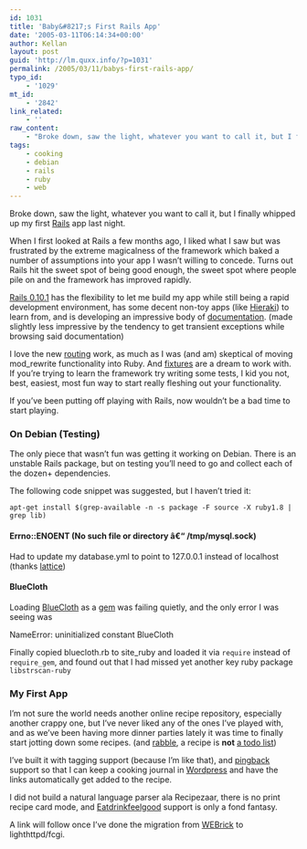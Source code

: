 ```yaml
---
id: 1031
title: 'Baby&#8217;s First Rails App'
date: '2005-03-11T06:14:34+00:00'
author: Kellan
layout: post
guid: 'http://lm.quxx.info/?p=1031'
permalink: /2005/03/11/babys-first-rails-app/
typo_id:
    - '1029'
mt_id:
    - '2842'
link_related:
    - ''
raw_content:
    - "Broke down, saw the light, whatever you want to call it, but I finally whipped up my first [Rails](http://rubyonrails.org) app last night.  \n\nWhen I first looked at Rails a few months ago, I liked what I saw but was frustrated by the extreme magicalness of the framework which baked a number of assumptions into your app I wasn\\'t willing to concede.  Turns out Rails hit the sweet spot of being good enough, the sweet spot where people pile on and the framework has improved rapidly.  \n\n[Rails 0.10.1](http://weblog.rubyonrails.com/archives/2005/03/07/rails-0101-fcgi-stability-ws-generator-tons-of-fixes/) has the flexibility to let me build my app while still being a rapid development environment, has some decent non-toy apps (like [Hieraki](http://www.hieraki.org/)) to learn from, and is developing an impressive body of [documentation](http://documentation.rubyonrails.com/). (made slightly less impressive by the tendency to get transient exceptions while browsing said documentation)\n\nI love the new [routing](http://manuals.rubyonrails.com/read/chapter/65) work, as much as I was (and am) skeptical of moving mod_rewrite functionality into Ruby.  And [fixtures](http://rails.rubyonrails.com/classes/Fixtures.html) are a dream to work with.  If you\\'re trying to learn the framework try writing some tests, I kid you not, best, easiest, most fun way to start really fleshing out your functionality.\n\nIf you\\'ve been putting off playing with Rails, now wouldn\\'t be a bad time to start playing.\n\n### On Debian (Testing)\n\nThe only piece that wasn\\'t fun was getting it working on Debian.  There is an unstable Rails package, but on testing you\\'ll need to go and collect each of the dozen+ dependencies. \n\nThe following code snippet was suggested, but I haven\\'t tried it:\n\n    apt-get install $(grep-available -n -s package -F source -X ruby1.8 | grep lib)\n\n\n#### Errno::ENOENT (No such file or directory â€“ /tmp/mysql.sock) \n\nHad to update my database.yml to point to 127.0.0.1 instead of localhost (thanks [lattice](http://romeda.org))\n\n#### BlueCloth \n\nLoading [BlueCloth](http://bluecloth.rubyforge.org/) as a [gem](http://rubygems.rubyforge.org/wiki/wiki.pl?RubyGems) was failing quietly, and the only error I was seeing was\n\n   NameError: uninitialized constant BlueCloth\n\nFinally copied bluecloth.rb to site_ruby and loaded it via `require` instead of `require_gem`, and found out that I had missed yet another key ruby package `libstrscan-ruby`\n\n### My First App\n\nI\\'m not sure the world needs another online recipe repository, especially another crappy one, but I\\'ve never liked any of the ones I\\'ve played with, and as we\\'ve been having more dinner parties lately it was time to finally start jotting down some recipes.  (and [rabble](http://anarchogeek.com), a recipe is **not** [a todo list](http://laughingmeme.org/archives/002730.html))\n\nI\\'ve built it with tagging support (because I\\'m like that), and [pingback](http://www.hixie.ch/specs/pingback/pingback) support so that I can keep a cooking journal in [Wordpress](http://wordpress.org) and have the links automatically get added to the recipe.\n\nI did not build a natural language parser ala Recipezaar, there is no print recipe card mode, and [Eatdrinkfeelgood](http://eatdrinkfeelgood.org/) support is only a fond fantasy.\n\nA link will follow once I\\'ve done the migration from [WEBrick](http://www.webrick.org/) to lighthttpd/fcgi."
tags:
    - cooking
    - debian
    - rails
    - ruby
    - web
---
```


Broke down, saw the light, whatever you want to call it, but I finally whipped up my first [Rails](http://rubyonrails.org) app last night.

When I first looked at Rails a few months ago, I liked what I saw but was frustrated by the extreme magicalness of the framework which baked a number of assumptions into your app I wasn’t willing to concede. Turns out Rails hit the sweet spot of being good enough, the sweet spot where people pile on and the framework has improved rapidly.

[Rails 0.10.1](http://weblog.rubyonrails.com/archives/2005/03/07/rails-0101-fcgi-stability-ws-generator-tons-of-fixes/) has the flexibility to let me build my app while still being a rapid development environment, has some decent non-toy apps (like [Hieraki](http://www.hieraki.org/)) to learn from, and is developing an impressive body of [documentation](http://documentation.rubyonrails.com/). (made slightly less impressive by the tendency to get transient exceptions while browsing said documentation)

I love the new [routing](http://manuals.rubyonrails.com/read/chapter/65) work, as much as I was (and am) skeptical of moving mod\_rewrite functionality into Ruby. And [fixtures](http://rails.rubyonrails.com/classes/Fixtures.html) are a dream to work with. If you’re trying to learn the framework try writing some tests, I kid you not, best, easiest, most fun way to start really fleshing out your functionality.

If you’ve been putting off playing with Rails, now wouldn’t be a bad time to start playing.

### On Debian (Testing)

The only piece that wasn’t fun was getting it working on Debian. There is an unstable Rails package, but on testing you’ll need to go and collect each of the dozen+ dependencies.

The following code snippet was suggested, but I haven’t tried it:

```
apt-get install $(grep-available -n -s package -F source -X ruby1.8 | grep lib)

```

#### Errno::ENOENT (No such file or directory â€“ /tmp/mysql.sock)

Had to update my database.yml to point to 127.0.0.1 instead of localhost (thanks [lattice](http://romeda.org))

#### BlueCloth

Loading [BlueCloth](http://bluecloth.rubyforge.org/) as a [gem](http://rubygems.rubyforge.org/wiki/wiki.pl?RubyGems) was failing quietly, and the only error I was seeing was

NameError: uninitialized constant BlueCloth

Finally copied bluecloth.rb to site\_ruby and loaded it via `require` instead of `require_gem`, and found out that I had missed yet another key ruby package `libstrscan-ruby`

### My First App

I’m not sure the world needs another online recipe repository, especially another crappy one, but I’ve never liked any of the ones I’ve played with, and as we’ve been having more dinner parties lately it was time to finally start jotting down some recipes. (and [rabble](http://anarchogeek.com), a recipe is **not** [a todo list](http://laughingmeme.org/archives/002730.html))

I’ve built it with tagging support (because I’m like that), and [pingback](http://www.hixie.ch/specs/pingback/pingback) support so that I can keep a cooking journal in [Wordpress](http://wordpress.org) and have the links automatically get added to the recipe.

I did not build a natural language parser ala Recipezaar, there is no print recipe card mode, and [Eatdrinkfeelgood](http://eatdrinkfeelgood.org/) support is only a fond fantasy.

A link will follow once I’ve done the migration from [WEBrick](http://www.webrick.org/) to lighthttpd/fcgi.